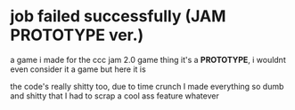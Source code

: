 # job failed successfully (JAM PROTOTYPE ver.)

a game i made for the ccc jam 2.0 game thing
it's a **PROTOTYPE**, i wouldnt even consider it a game but here it is

the code's really shitty too, due to time crunch I made everything so dumb and shitty that I had to scrap a cool ass feature
whatever
